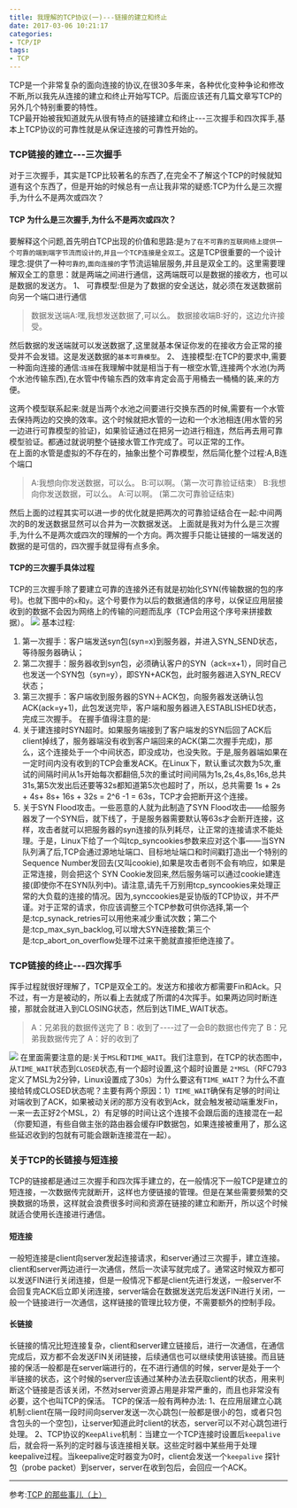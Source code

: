 ```yaml
---
title: 我理解的TCP协议(一)---链接的建立和终止
date: 2017-03-06 10:21:17
categories: 
- TCP/IP
tags:
- TCP
---
```

TCP是一个非常复杂的面向连接的协议,在很30多年来，各种优化变种争论和修改不断,所以我先从连接的建立和终止开始写TCP。后面应该还有几篇文章写TCP的另外几个特别重要的特性。  
TCP最开始被我知道就先从很有特点的链接建立和终止---三次握手和四次挥手,基本上TCP协议的可靠性就是从保证连接的可靠性开始的。  
### TCP链接的建立---三次握手  
对于三次握手，其实是TCP比较著名的东西了,在完全不了解这个TCP的时候就知道有这个东西了，但是开始的时候总有一点让我非常的疑惑:TCP为什么是三次握手,为什么不是两次或四次？  
#### TCP 为什么是三次握手,为什么不是两次或四次？
要解释这个问题,首先明白TCP出现的价值和思路:是`为了在不可靠的互联网络上提供一个可靠的端到端字节流而设计的`,`并且一个TCP连接是全双工`。这是TCP很重要的一个设计理念:提供了一种`可靠的`,`面向连接的`字节流运输层服务,并且是双全工的。这里需要理解双全工的意思：就是两端之间进行通信，这两端既可以是数据的接收方，也可以是数据的发送方。
1、 可靠模型:但是为了数据的安全送达，就必须在发送数据前向另一个端口进行通信
>数据发送端A:嘿,我想发送数据了,可以么。
>数据接收端B:好的，这边允许接受。  

然后数据的发送端就可以发送数据了,这里就基本保证你发的在接收方会正常的接受并不会发错。这是发送数据的`基本可靠模型`。
2、 连接模型:在TCP的要求中,需要一种面向连接的通信:`连接`在我理解中就是相当于有一根空水管,连接两个水池(为两个水池传输东西),在水管中传输东西的效率肯定会高于用桶去一桶桶的装,来的方便。
<!--more-->
这两个模型联系起来:就是当两个水池之间要进行交换东西的时候,需要有一个水管去保持两边的交换的效率。这个时候就把水管的一边和一个水池相连(用水管的另一边进行可靠模型的验证)，如果验证通过在把另一边进行相连，然后再去用可靠模型验证。都通过就说明整个链接水管工作完成了。可以正常的工作。  
在上面的水管是虚拟的不存在的，抽象出整个可靠模型，然后简化整个过程:A,B连个端口
>A:我想向你发送数据，可以么。
>B:可以啊。（第一次可靠验证结束）
>B:我想向你发送数据，可以么。
>A:可以啊。 (第二次可靠验证结束)  

然后上面的过程其实可以进一步的优化就是把两次的可靠验证结合在一起:中间两次的B的发送数据显然可以合并为一次数据发送。
上面就是我对为什么是三次握手,为什么不是两次或四次的理解的一个方向。两次握手只能让链接的一端发送的数据的是可信的，四次握手就显得有点多余。  
#### TCP的三次握手具体过程  
TCP的三次握手除了要建立可靠的连接外还有就是初始化SYN(传输数据的包的序号)。也就下图中的`x`和`y`。这个号要作为以后的数据通信的序号，以保证应用层接收到的数据不会因为网络上的传输的问题而乱序（TCP会用这个序号来拼接数据）。
![](http://ofa8x9gy9.bkt.clouddn.com/TCP%E4%B8%89%E6%AC%A1%E6%8F%A1%E6%89%8B%E5%92%8C%E5%9B%9B%E6%AC%A1%E6%8C%A5%E6%89%8B.jpg)
基本过程:
1. 第一次握手：客户端发送syn包(syn=x)到服务器，并进入SYN_SEND状态，等待服务器确认；
2. 第二次握手：服务器收到syn包，必须确认客户的SYN（ack=x+1），同时自己也发送一个SYN包（syn=y），即SYN+ACK包，此时服务器进入SYN_RECV状态；
3. 第三次握手：客户端收到服务器的SYN＋ACK包，向服务器发送确认包ACK(ack=y+1)，此包发送完毕，客户端和服务器进入ESTABLISHED状态，完成三次握手。
在握手值得注意的是:
1. 关于建连接时SYN超时。如果服务端接到了客户端发的SYN后回了ACK后client掉线了，服务器端没有收到客户端回来的ACK(第二次握手完成)，那么，这个连接处于一个中间状态，即没成功，也没失败。于是,服务器端如果在一定时间内没有收到的TCP会重发ACK。在Linux下，默认重试次数为5次,重试的间隔时间从1s开始每次都翻倍,5次的重试时间间隔为1s,2s,4s,8s,16s,总共31s,第5次发出后还要等32s都知道第5次也超时了，所以，总共需要 1s + 2s + 4s+ 8s+ 16s + 32s = 2^6 -1 = 63s，TCP才会把断开这个连接。
2. 关于SYN Flood攻击。一些恶意的人就为此制造了SYN Flood攻击——给服务器发了一个SYN后，就下线了，于是服务器需要默认等63s才会断开连接，这样，攻击者就可以把服务器的syn连接的队列耗尽，让正常的连接请求不能处理。于是，Linux下给了一个叫tcp_syncookies参数来应对这个事——当SYN队列满了后,TCP会通过源地址端口、目标地址端口和时间戳打造出一个特别的Sequence Number发回去(又叫cookie),如果是攻击者则不会有响应，如果是正常连接，则会把这个 SYN Cookie发回来,然后服务端可以通过cookie建连接(即使你不在SYN队列中)。请注意,请先千万别用tcp_syncookies来处理正常的大负载的连接的情况。因为,synccookies是妥协版的TCP协议，并不严谨。对于正常的请求，你应该调整三个TCP参数可供你选择,第一个是:tcp_synack_retries可以用他来减少重试次数；第二个是:tcp_max_syn_backlog,可以增大SYN连接数;第三个是:tcp_abort_on_overflow处理不过来干脆就直接拒绝连接了。
### TCP链接的终止---四次挥手  
挥手过程就很好理解了，TCP是双全工的。发送方和接收方都需要Fin和Ack。只不过，有一方是被动的，所以看上去就成了所谓的4次挥手。如果两边同时断连接，那就会就进入到CLOSING状态，然后到达TIME_WAIT状态。
>A：兄弟我的数据传送完了
B：收到了----过了一会B的数据也传完了
B：兄弟我数据传完了
A：好的收到了   

![](http://ofa8x9gy9.bkt.clouddn.com/TCP%E7%8A%B6%E6%80%81%E6%9C%BA.png) 
在里面需要注意的是:关于`MSL`和`TIME_WAIT`。我们注意到，在TCP的状态图中，从`TIME_WAIT`状态到`CLOSED`状态,有一个超时设置,这个超时设置是 `2*MSL`（RFC793定义了MSL为2分钟，Linux设置成了30s）为什么要这有`TIME_WAIT`？为什么不直接给转成CLOSED状态呢？主要有两个原因：1）`TIME_WAIT`确保有足够的时间让对端收到了ACK，如果被动关闭的那方没有收到Ack，就会触发被动端重发Fin，一来一去正好2个MSL，2）有足够的时间让这个连接不会跟后面的连接混在一起（你要知道，有些自做主张的路由器会缓存IP数据包，如果连接被重用了，那么这些延迟收到的包就有可能会跟新连接混在一起）。

### 关于TCP的长链接与短连接
TCP的链接都是通过三次握手和四次挥手建立的，在一般情况下一般TCP是建立的短连接，一次数据传完就断开，这样也方便链接的管理。但是在某些需要频繁的交换数据的场景，这样就会浪费很多时间和资源在链接的建立和断开，所以这个时候就适合使用长连接进行通信。
#### 短连接
一般短连接是client向server发起连接请求，和server通过三次握手，建立连接。client和server两边进行一次通信，然后一次读写就完成了。通常这时候双方都可以发送FIN进行关闭连接，但是一般情况下都是client先进行发送，一般server不会回复完ACK后立即关闭连接，server端会在数据发送完后发送FIN进行关闭，一般一个链接进行一次通信，这样链接的管理比较方便，不需要额外的控制手段。
#### 长链接
长链接的情况比短连接复杂，client和server建立链接后，进行一次通信，在通信完成后，双方都不会发送FIN关闭链接，后续通信也可以继续使用该链接。而且链接的保活一般都是在server端进行的，在不进行通信的时候，server是处于一个半链接的状态，这个时候的server应该通过某种办法去获取client的状态，用来判断这个链接是否该关闭，不然对server资源占用是非常严重的，而且也非常没有必要，这个也叫TCP的保活。
TCP的保活一般有两种办法:
1、在应用层建立心跳机制:client在隔一段时间向server发送一次心跳包(一般都是很小的包，或者只包含包头的一个空包)，让server知道此时client的状态，server可以不对心跳包进行处理。
2、TCP协议的`KeepAlive`机制：当建立一个TCP连接时设置后`keepalive`后，就会将一系列的定时器与该连接相关联。这些定时器中某些用于处理keepalive过程。当keepalive定时器变为0时，client会发送一个`keepalive` 探针包（probe packet）到server，server在收到包后，会回应一个ACK。


----  
参考:[TCP 的那些事儿（上）](http://coolshell.cn/articles/11564.html)